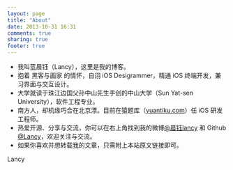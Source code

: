 ```yaml
---
layout: page
title: "About"
date: 2013-10-31 16:31
comments: true
sharing: true
footer: true
---
```


- 我叫蓝晨钰（Lancy），这里是我的博客。
- 抱着 黑客与画家 的情怀，自诩 iOS Desigrammer，精通 iOS 终端开发，兼习界面与交互设计。
- 大学就读于珠江边国父孙中山先生手创的中山大学（Sun Yat-sen University），软件工程专业。
- 南方人，却机缘巧合在北京漂。目前在猿题库（[yuantiku.com](http://yuantiku.com)）任 iOS 研发工程师。
- 热爱开源、分享与交流，你可以在右上角找到我的微博[@晨钰lancy](http://weibo.com/lancy1014) 和 Github [@Lancy](https://github.com/lancy)，欢迎关注与交流。
- 如果你喜欢并想转载我的文章，只需附上本站原文链接即可。

Lancy
